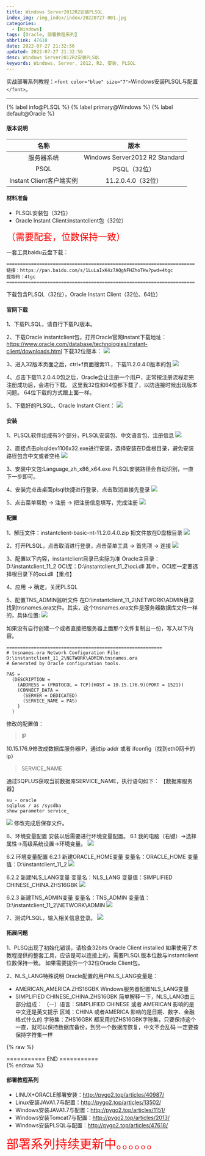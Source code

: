 ```yaml
---
title: Windows Server2012R2安装PLSQL
index_img: /img_index/index/20220727-001.jpg
categories:
  - [Windows]
tags: [Oracle, 部署教程系列]
abbrlink: 47618
date: 2022-07-27 21:32:56
updated: 2022-07-27 21:32:56
desc: Windows Server2012R2安装PLSQL
keywords: Windows, Server, 2012, R2, 安装, PLSQL
---
```

实战部署系列教程：`<font color="blue" size="7">`Windows安装PLSQL与配置`</font>`。

<!--more-->

<hr />

{% label info@PLSQL %} {% label primary@Windows %} {% label default@Oracle %}

#### 版本说明

|           名称           |              版本              |
| :----------------------: | :----------------------------: |
|        服务器系统        | Windows Server2012 R2 Standard |
|           PSQL           |          PSQL（32位）          |
| Instant Client客户端实例 |       11.2.0.4.0（32位）       |

#### 材料准备

- PLSQL安装包（32位）
- Oracle Instant Client:instantclient包（32位）

<font size=5.5 color='red'>（需要配套，位数保持一致）</font>

一套工具baidu云盘下载：

```
=====================================================================
链接：https://pan.baidu.com/s/1LuLaIxK4z7AQgNFHZhoTHw?pwd=4tgc
提取码：4tgc
=====================================================================
```

下载包含PLSQL（32位），Oracle Instant Client（32位、64位）

#### 官网下载

1、下载PLSQL，请自行下载PJ版本。

2、下载Oracle instantclient包，打开Oracle官网Instant下载地址：
https://www.oracle.com/database/technologies/instant-client/downloads.html
下载32位版本：
![](721662566764_.pic.jpg)

3、进入32版本页面之后，ctrl+f页面搜索11.，下载11.2.0.4.0版本的包
![](731662566784_.pic.jpg)

4、点击下载11.2.0.4.0包之后，Oracle会让注册一个用户，正常按注册流程走完注册成功后，会进行下载。
这里我32位和64位都下载了，以防连接时候出现版本问题。
64位下载的方式跟上面一样。

5、下载好的PLSQL、Oracle Instant Client：
![](741662566803_.pic.jpg)

#### 安装

1、PLSQL软件组成有3个部分，PLSQL安装包、中文语言包、注册信息
![](751662566846_.pic.jpg)

2、直接点击plsqldev1106x32.exe进行安装，选择安装在D盘根目录，避免安装路径包含中文或者空格
![](761662566867_.pic.jpg)

3、安装中文包:Language_zh_x86_x64.exe
PLSQL安装路径会自动识别，一直下一步即可。

4、安装完点击桌面plsql快捷进行登录，点击取消直接先登录
![](771662566885_.pic.jpg)

5、点击菜单帮助 -> 注册 -> 把注册信息填写，完成注册
![](781662566910_.pic.jpg)

#### 配置

1、解压文件：instantclient-basic-nt-11.2.0.4.0.zip
把文件放在D盘根目录
![](801662566966_.pic.jpg)

2、打开PLSQL，点击取消进行登录，点击菜单工具 -> 首先项 -> 连接
![](811662566980_.pic.jpg)

3、配置以下内容，instantclient目录已实际为准
Oracle主目录：D:\instantclient_11_2
OCI库：D:\instantclient_11_2\oci.dll
其中，OCI库一定要选择根目录下的oci.dll【重点】

4、应用 -> 确定，关闭PLSQL

5、配置TNS_ADMIN监听文件
在D:\instantclient_11_2\NETWORK\ADMIN目录找到tnsnames.ora文件。其实，这个tnsnames.ora文件是服务器数据库文件一样的，具体位置:
![](821662567000_.pic.jpg)

如果没有自行创建一个或者直接把服务器上面那个文件复制出一份，写入以下内容。

```
=========================================================
# tnsnames.ora Network Configuration File: D:\instantclient_11_2\NETWORK\ADMIN\tnsnames.ora
# Generated by Oracle configuration tools.

PAS =
  (DESCRIPTION =
    (ADDRESS = (PROTOCOL = TCP)(HOST = 10.15.176.9)(PORT = 1521))
    (CONNECT_DATA =
      (SERVER = DEDICATED)
      (SERVICE_NAME = PAS)
    )
  )
```

修改的配置值：

> IP

10.15.176.9修改成数据库服务器IP，通过ip addr 或者 ifconfig（找到eth0网卡的ip）

> SERVICE_NAME

通过SQPLUS获取当前数据库SERVICE_NAME，执行语句如下：
【数据库服务器】

```
su - oracle
sqlplus / as /sysdba
show parameter service_
```

![](831662567037_.pic.jpg)
修改完成后保存文件。

6、环境变量配置
安装以后需要进行环境变量配置。
6.1 我的电脑（右键）->选择属性->高级系统设置->环境变量。
![](841662567109_.pic.jpg)

6.2 环境变量配置
6.2.1 新建ORACLE_HOME变量
变量名：ORACLE_HOME
变量值：D:\instantclient_11_2
![](851662567125_.pic.jpg)

6.2.2 新建NLS_LANG变量
变量名：NLS_LANG
变量值：SIMPLIFIED CHINESE_CHINA.ZHS16GBK
![](861662567141_.pic.jpg)

6.2.3 新建TNS_ADMIN变量
变量名：TNS_ADMIN
变量值：D:\instantclient_11_2\NETWORK\ADMIN
![](871662567157_.pic.jpg)

7、测试PLSQL，输入相关信息登录。
![](881662567170_.pic.jpg)

#### 拓展问题

1、PLSQ出现了初始化错误，请检查32bits Oracle Client installed
如果使用了本教程提供的整套工具，应该是可以连接上的，需要PLSQL版本位数与instantclient位数保持一致。
如果需要提供一个32位Oracle Client包。

2、NLS_LANG特殊说明
Oracle配置的用户NLS_LANG变量是：

- AMERICAN_AMERICA.ZHS16GBK
  Windows服务器配置NLS_LANG变量
- SIMPLIFIED CHINESE_CHINA.ZHS16GBK
  简单解释一下，NLS_LANG由三部分组成：
  （一）语言：SIMPLIFIED CHINESE 或者 AMERICAN
  影响的是中文还是英文提示
  区域：CHINA 或者AMERICA
  影响的是日期、数字、金融格式什么的
  字符集：ZHS16GBK
  都采用的ZHS16GBK字符集，只要保持这个一直，就可以保持数据库备份，到另一个数据库恢复，中文不会乱码
  一定要按保持字符集一样

{% raw %}

<div class="post_cus_note"> =========== END =========== </div>
{% endraw %}

#### 部署教程系列

- LINUX+ORACLE部署安装：http://pygo2.top/articles/40987/
- Linux安装JAVA1.7与配置：http://pygo2.top/articles/13502/
- Windows安装JAVA1.7与配置：http://pygo2.top/articles/1151/
- Windows安装Tomcat7与配置：http://pygo2.top/articles/2013/
- Windows安装PLSQL与配置：http://pygo2.top/articles/47618/

<font size=6.5 color='red'>部署系列持续更新中。。。。。。</font>
